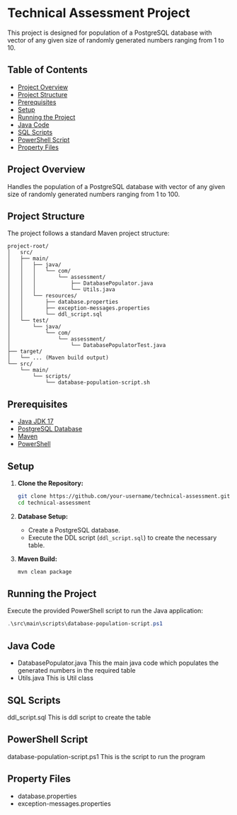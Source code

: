 # Technical Assessment Project

This project is designed for population of a PostgreSQL database with vector of any given size of randomly generated numbers ranging from 1 to 10.

## Table of Contents
- [Project Overview](#project-overview)
- [Project Structure](#project-structure)
- [Prerequisites](#prerequisites)
- [Setup](#setup)
- [Running the Project](#running-the-project)
- [Java Code](#java-code)
- [SQL Scripts](#sql-scripts)
- [PowerShell Script](#powershell-script)
- [Property Files](#property-files)

## Project Overview

Handles the population of a PostgreSQL database with vector of any given size of randomly generated numbers ranging from 1 to 100.

## Project Structure

The project follows a standard Maven project structure:

```
project-root/
│   src/
│   ├── main/
│   │   ├── java/
│   │   │   └── com/
│   │   │       └── assessment/
│   │   │           ├── DatabasePopulator.java
│   │   │           └── Utils.java
│   │   └── resources/
│   │       ├── database.properties
│   │       ├── exception-messages.properties
│   │       └── ddl_script.sql
│   └── test/
│       └── java/
│           └── com/
│               └── assessment/
│                   └── DatabasePopulatorTest.java
├── target/
│   └── ... (Maven build output)
└── src/
    └── main/
        └── scripts/
            └── database-population-script.sh
```

## Prerequisites

- [Java JDK 17](https://www.oracle.com/java/technologies/javase-downloads.html)
- [PostgreSQL Database](https://www.postgresql.org/download/)
- [Maven](https://maven.apache.org/download.cgi)
- [PowerShell](https://docs.microsoft.com/en-us/powershell/)

## Setup

1. **Clone the Repository:**

    ```bash
    git clone https://github.com/your-username/technical-assessment.git
    cd technical-assessment
    ```

2. **Database Setup:**

    - Create a PostgreSQL database.
    - Execute the DDL script (`ddl_script.sql`) to create the necessary table.

3. **Maven Build:**

    ```bash
    mvn clean package
    ```

## Running the Project

Execute the provided PowerShell script to run the Java application:

```powershell
.\src\main\scripts\database-population-script.ps1
```

## Java Code

- DatabasePopulator.java
This the main java code which populates the generated numbers in the required table
- Utils.java
This is Util class

## SQL Scripts
ddl_script.sql
This is ddl script to create the table

## PowerShell Script
database-population-script.ps1
This is the script to run the program

## Property Files

- database.properties
- exception-messages.properties

